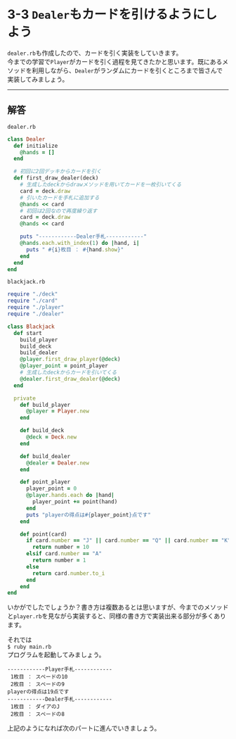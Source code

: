 # 3-3 `Dealer`もカードを引けるようにしよう

`dealer.rb`も作成したので、カードを引く実装をしていきます。  
今までの学習で`Player`がカードを引く過程を見てきたかと思います。既にあるメソッドを利用しながら、`Dealer`がランダムにカードを引くところまで皆さんで実装してみましょう。  

___

## 解答

`dealer.rb`

~~~ruby
class Dealer
  def initialize
    @hands = []
  end

  # 初回に2回デッキからカードを引く
  def first_draw_dealer(deck)
    # 生成したdeckからdrawメソッドを用いてカードを一枚引いてくる
    card = deck.draw
    # 引いたカードを手札に追加する
    @hands << card
    # 初回は2回なので再度繰り返す
    card = deck.draw
    @hands << card

    puts "------------Dealer手札------------"
    @hands.each.with_index(1) do |hand, i|
      puts " #{i}枚目 ： #{hand.show}"
    end  
  end
end
~~~

`blackjack.rb`

~~~ruby
require "./deck"
require "./card"
require "./player"
require "./dealer"

class Blackjack
  def start
    build_player
    build_deck
    build_dealer
    @player.first_draw_player(@deck)
    @player_point = point_player
    # 生成したdeckからカードを引いてくる
    @dealer.first_draw_dealer(@deck)
  end

  private
    def build_player
      @player = Player.new
    end

    def build_deck
      @deck = Deck.new
    end

    def build_dealer
      @dealer = Dealer.new
    end

    def point_player
      player_point = 0
      @player.hands.each do |hand|
        player_point += point(hand)
      end
      puts "playerの得点は#{player_point}点です"
    end

    def point(card)
      if card.number == "J" || card.number == "Q" || card.number == "K"
        return number = 10
      elsif card.number == "A"
        return number = 1
      else
        return card.number.to_i
      end
    end
end
~~~

いかがでしたでしょうか？書き方は複数あるとは思いますが、今までのメソッドと`player.rb`を見ながら実装すると、同様の書き方で実装出来る部分が多くあります。

それでは  
`$ ruby main.rb`  
プログラムを起動してみましょう。

~~~sample
------------Player手札------------
 1枚目 ： スペードの10
 2枚目 ： スペードの9
playerの得点は19点です
------------Dealer手札------------
 1枚目 ： ダイアのJ
 2枚目 ： スペードの8
~~~

上記のようになれば次のパートに進んでいきましょう。
